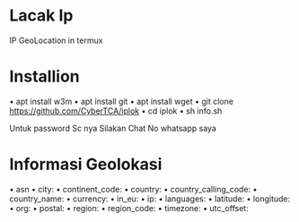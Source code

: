 # Lacak Ip
IP GeoLocation in termux

Installion
====
• apt install w3m
• apt install git
• apt install wget
• git clone https://github.com/CyberTCA/iplok
• cd iplok
• sh info.sh

Untuk password Sc nya Silakan Chat No whatsapp saya

Informasi Geolokasi
====
• asn
• city:
• continent_code:
• country:
• country_calling_code:
• country_name:
• currency:
• in_eu:
• ip:
• languages:
• latitude:
• longitude:
• org:
• postal:
• region:
• region_code:
• timezone:
• utc_offset:
